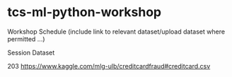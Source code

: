 # tcs-ml-python-workshop
Workshop Schedule (include link to relevant dataset/upload dataset where permitted ...) 

Session Dataset

203     https://www.kaggle.com/mlg-ulb/creditcardfraud#creditcard.csv

